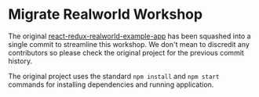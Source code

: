 # Migrate Realworld Workshop

The original [react-redux-realworld-example-app](https://github.com/gothinkster/react-redux-realworld-example-app) has been squashed into a single commit to streamline this workshop. We don't mean to discredit any contributors so please check the original project for the previous commit history.

The original project uses the standard `npm install` and `npm start` commands for installing dependencies and running application.

